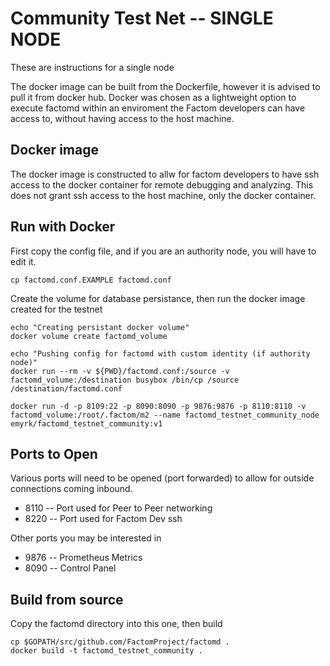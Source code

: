 # Community Test Net -- SINGLE NODE

These are instructions for a single node

The docker image can be built from the Dockerfile, however it is advised to pull it from docker hub. Docker was chosen as a lightweight option to execute factomd within an enviroment the Factom developers can have access to, without having access to the host machine.

## Docker image

The docker image is constructed to allw for factom developers to have ssh access to the docker container for remote debugging and analyzing. This does not grant ssh access to the host machine, only the docker container.

## Run with Docker

First copy the config file, and if you are an authority node, you will have to edit it.
```
cp factomd.conf.EXAMPLE factomd.conf
```


Create the volume for database persistance, then run the docker image created for the testnet

```
echo "Creating persistant docker volume"
docker volume create factomd_volume

echo "Pushing config for factomd with custom identity (if authority node)"
docker run --rm -v ${PWD}/factomd.conf:/source -v factomd_volume:/destination busybox /bin/cp /source /destination/factomd.conf

docker run -d -p 8109:22 -p 8090:8090 -p 9876:9876 -p 8110:8110 -v factomd_volume:/root/.factom/m2 --name factomd_testnet_community_node emyrk/factomd_testnet_community:v1
```

## Ports to Open

Various ports will need to be opened (port forwarded) to allow for outside connections coming inbound.

* 8110 -- Port used for Peer to Peer networking
* 8220 -- Port used for Factom Dev ssh

Other ports you may be interested in

* 9876 -- Prometheus Metrics
* 8090 -- Control Panel

## Build from source

Copy the factomd directory into this one, then build

```
cp $GOPATH/src/github.com/FactomProject/factomd .
docker build -t factomd_testnet_community .
```